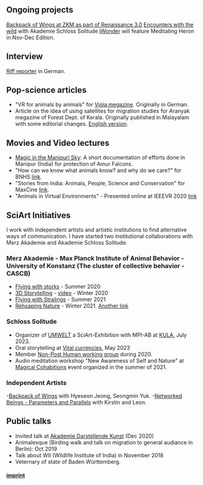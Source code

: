 ## Ongoing projects
[Backpack of Wings at ZKM as part of Renaissance 3.0](https://zkm.de/en/the-backpack-of-wings)
[Encounters with the wild](https://www.akademie-solitude.de/en/person/hemal-naik/) with Akademie Schloss Solitude
[iWonder](https://azimpremjiuniversity.edu.in/iwonder...) will feature Meditating Heron in Nov-Dec Edition. 
## Interview 
[Riff reporter](https://www.riffreporter.de/de/umwelt/vogelfragebogen-hemal-naik-1) in German. 

## Pop-science articles
- "VR for animals by animals" for [Vigia megazine](https://vigia.tech/zeitschriften/virtuelle-realitaeten/). Originally in German. 
- Article on the idea of using satellites for migration studies for Aranyak megazine of Forest Dept. of Kerala. Originally published in Malayalam with some editorial changes. [English version](https://hemalnaik.medium.com/the-dawn-of-migration-science-823c7ecaa681). 

## Movies and Video lectures 
- [Magic in the Manipuri Sky](https://youtu.be/mxC8eEqUKZ0): A short documentation of efforts done in Manipur (India) for protection of Amur Falcons.  
- "How can we know what animals know? and why do we care?" for BNHS [link](https://youtu.be/x5nwoIhj_zI). 
- "Stories from India: Animals, People, Science and Conservation" for MaxCine [link](https://youtu.be/UCaZJvag1hc). 
- "Animals in Virtual Environments" - Presented online at IEEEVR 2020 [link](https://youtu.be/K127jF7HH2E)

## SciArt Initiatives
I work with independent artists and artistic institutions to find alternative ways of communication. I have started two institutional collaborations with Merz Akademie and Akademie Schloss Solitude.  

### Merz Akademie - Max Planck Institute of Animal Behavior - University of Konstanz (The cluster of collective behavior - CASCB)
- [Flying with storks](https://www.merz-akademie.de/en/projekte/fly-like-a-stork/) - Summer 2020
- [3D Storytelling](https://www.merz-akademie.de/en/projekte/3d-data-storytelling/) - [video](https://youtu.be/5d8scvm0GN4) - Winter 2020
- [Flying with Stralings](https://www.merz-akademie.de/en/projekte/fly-like-a-starling/) - Summer 2021 
- [Rehsaping Nature](https://www.exc.uni-konstanz.de/collective-behaviour/engagement/outreach/reshaping-nature/) - Winter 2021. 
[Another link](https://www.merz-akademie.de/en/projekte/re-shaping-nature/)

### Schloss Solitude 
- Organizer of [UMWELT](https://www.ab.mpg.de/events/35062/2736) a SciArt-Exhibition with MPI-AB at [KULA](https://www.kulturladen.de/), July 2023. 
- Oral storytelling at [Vital currencies](https://www.akademie-solitude.de/en/event/vital-currencies/), May 2023 
- Member [Non-Post Human working group](https://www.akademie-solitude.de/en/themencluster/ecosystem-of-knowledge/) during 2020.
- Audio meditation workshop "New Awareness of Self and Nature" at [Magical Cohabitions](https://www.akademie-solitude.de/en/event/magical-cohabitations-live-online-event/) event organized in the summer of 2021. 

### Independent Artists
-[Backpack of Wings](https://drivingthehuman.com/prototype/the-backpack-of-wings-modern-mythology/) with Hyeseon Jeong, Seongmin Yuk. 
-[Networked Beings - Parameters and Parallels](https://www.exc.uni-konstanz.de/collective-behaviour/engagement/outreach/networked-beings-parameters-and-parallels/) with Kirstin and Leon. 

## Public talks 
- Invited talk at [Akademie Darstellende Kunst](https://adk-bw.de/veranstaltung/montags-an-der-adk-learning-from-animals/) (Dec 2020) 
- Animalesque (Birding walk and talk on migration to general audiance in Berlin): Oct 2019 
- Talk about WII (Wildlife Institute of India) in November 2018 
- Veternary of state of Baden Württemberg. 

#### [imprint](/docs/about/imprint)
